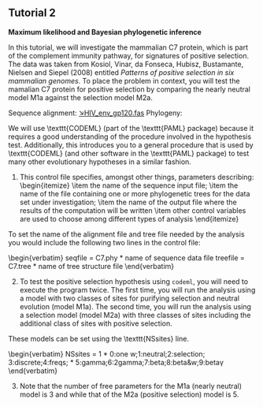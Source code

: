 ## Tutorial 2
**Maximum likelihood and Bayesian phylogenetic inference**

In this tutorial, we will investigate the mammalian C7 protein, which is part of the complement immunity pathway, for signatures of positive selection. The data was taken from Kosiol, Vinar, da Fonseca, Hubisz, Bustamante, Nielsen and Siepel (2008) entitled *Patterns of positive selection in six mammalian genomes*. To place the problem in context, you will test the mamalian C7 protein for positive selection by comparing the nearly neutral model M1a against the selection model M2a.

Sequence alignment: [&#8600;HIV_env_gp120.fas](/assets/lectures/HIV_env_gp120.fas)
Phylogeny: 

We will use \texttt{CODEML} (part of the  \texttt{PAML} package) because it requires a good understanding of the procedure involved in the hypothesis test. Additionally, this introduces you to a general procedure that is used by \texttt{CODEML}  (and other software in the  \texttt{PAML} package) to test many other evolutionary hypotheses in a similar fashion.


1. This control file specifies, amongst other things, parameters describing:
\begin{itemize}
\item the name of the sequence input file;
\item the name of the file containing one or more phylogenetic trees for the data set under investigation;
\item the name of the output file where the results of the computation will be written
\item other control variables are used to choose among different types of analysis
\end{itemize}

To set the name of the alignment file and tree file needed by the analysis you would include the following two lines in the control file:

\begin{verbatim}
seqfile  = C7.phy   * name of sequence data file
treefile = C7.tree  * name of tree structure file
\end{verbatim}

2. To test the positive selection hypothesis using `codeml`, you will need to execute the program twice. The first time, you will run the analysis using a model with two classes of sites for purifying selection and neutral evolution (model M1a). The second time, you will run the analysis using a selection model (model M2a) with three classes of sites including the additional class of sites with positive selection. 

These models can be set using the \texttt{NSsites} line.

\begin{verbatim}
      NSsites = 1   * 0:one w;1:neutral;2:selection; 3:discrete;4:freqs;
                    * 5:gamma;6:2gamma;7:beta;8:beta&w;9:beta&gamma;
\end{verbatim}



3. Note that the number of free parameters for the M1a (nearly neutral) model is 3 and while that of the M2a (positive selection) model is 5. 

